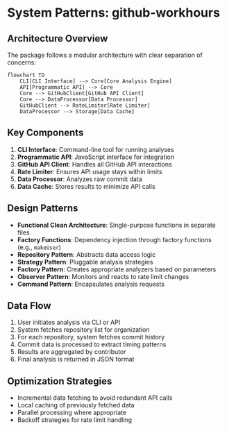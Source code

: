 # System Patterns: github-workhours

## Architecture Overview
The package follows a modular architecture with clear separation of concerns:

```mermaid
flowchart TD
    CLI[CLI Interface] --> Core[Core Analysis Engine]
    API[Programmatic API] --> Core
    Core --> GitHubClient[GitHub API Client]
    Core --> DataProcessor[Data Processor]
    GitHubClient --> RateLimiter[Rate Limiter]
    DataProcessor --> Storage[Data Cache]
```

## Key Components
1. **CLI Interface**: Command-line tool for running analyses
2. **Programmatic API**: JavaScript interface for integration
3. **GitHub API Client**: Handles all GitHub API interactions
4. **Rate Limiter**: Ensures API usage stays within limits
5. **Data Processor**: Analyzes raw commit data
6. **Data Cache**: Stores results to minimize API calls

## Design Patterns
- **Functional Clean Architecture**: Single-purpose functions in separate files
- **Factory Functions**: Dependency injection through factory functions (e.g., `makeUser`)
- **Repository Pattern**: Abstracts data access logic
- **Strategy Pattern**: Pluggable analysis strategies
- **Factory Pattern**: Creates appropriate analyzers based on parameters
- **Observer Pattern**: Monitors and reacts to rate limit changes
- **Command Pattern**: Encapsulates analysis requests

## Data Flow
1. User initiates analysis via CLI or API
2. System fetches repository list for organization
3. For each repository, system fetches commit history
4. Commit data is processed to extract timing patterns
5. Results are aggregated by contributor
6. Final analysis is returned in JSON format

## Optimization Strategies
- Incremental data fetching to avoid redundant API calls
- Local caching of previously fetched data
- Parallel processing where appropriate
- Backoff strategies for rate limit handling
